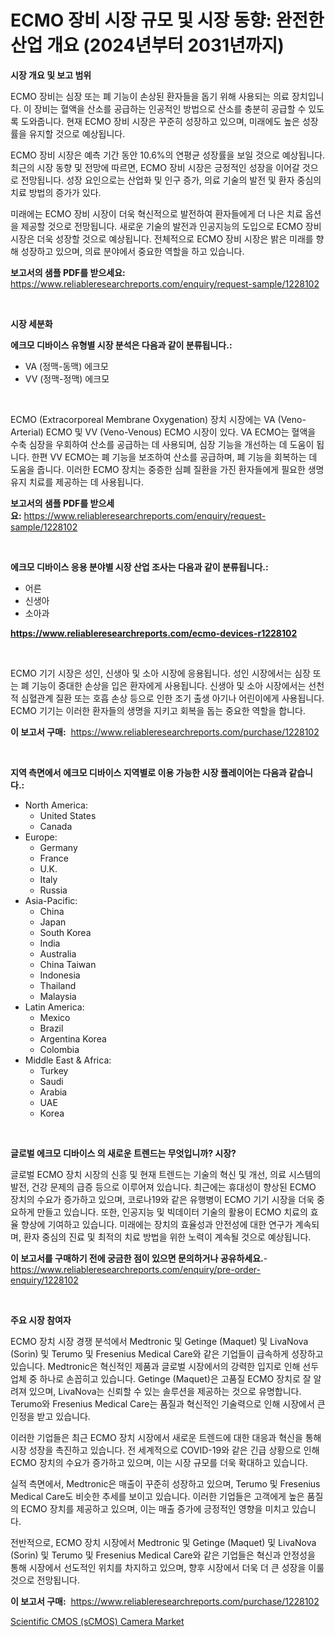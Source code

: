 <p><h1>ECMO 장비 시장 규모 및 시장 동향: 완전한 산업 개요 (2024년부터 2031년까지)</h1></p><p><strong>시장 개요 및 보고 범위</strong></p>
<p><p>ECMO 장비는 심장 또는 폐 기능이 손상된 환자들을 돕기 위해 사용되는 의료 장치입니다. 이 장비는 혈액을 산소를 공급하는 인공적인 방법으로 산소를 충분히 공급할 수 있도록 도와줍니다. 현재 ECMO 장비 시장은 꾸준히 성장하고 있으며, 미래에도 높은 성장률을 유지할 것으로 예상됩니다. </p><p>ECMO 장비 시장은 예측 기간 동안 10.6%의 연평균 성장률을 보일 것으로 예상됩니다. 최근의 시장 동향 및 전망에 따르면, ECMO 장비 시장은 긍정적인 성장을 이어갈 것으로 전망됩니다. 성장 요인으로는 산업화 및 인구 증가, 의료 기술의 발전 및 환자 중심의 치료 방법의 증가가 있다. </p><p>미래에는 ECMO 장비 시장이 더욱 혁신적으로 발전하여 환자들에게 더 나은 치료 옵션을 제공할 것으로 전망됩니다. 새로운 기술의 발전과 인공지능의 도입으로 ECMO 장비 시장은 더욱 성장할 것으로 예상됩니다. 전체적으로 ECMO 장비 시장은 밝은 미래를 향해 성장하고 있으며, 의료 분야에서 중요한 역할을 하고 있습니다.</p></p>
<p><strong>보고서의 샘플 PDF를 받으세요:</strong> <a href="https://www.reliableresearchreports.com/enquiry/request-sample/1228102">https://www.reliableresearchreports.com/enquiry/request-sample/1228102</a></p>
<p>&nbsp;</p>
<p><strong>시장 세분화</strong></p>
<p><strong>에크모 디바이스 유형별 시장 분석은 다음과 같이 분류됩니다.:</strong></p>
<p><ul><li>VA (정맥-동맥) 에크모</li><li>VV (정맥-정맥) 에크모</li></ul></p>
<p>&nbsp;</p>
<p><p>ECMO (Extracorporeal Membrane Oxygenation) 장치 시장에는 VA (Veno-Arterial) ECMO 및 VV (Veno-Venous) ECMO 시장이 있다. VA ECMO는 혈액을 수축 심장을 우회하여 산소를 공급하는 데 사용되며, 심장 기능을 개선하는 데 도움이 됩니다. 한편 VV ECMO는 폐 기능을 보조하여 산소를 공급하며, 폐 기능을 회복하는 데 도움을 줍니다. 이러한 ECMO 장치는 중증한 심폐 질환을 가진 환자들에게 필요한 생명 유지 치료를 제공하는 데 사용됩니다.</p></p>
<p><strong>보고서의 샘플 PDF를 받으세요:</strong>&nbsp;<a href="https://www.reliableresearchreports.com/enquiry/request-sample/1228102">https://www.reliableresearchreports.com/enquiry/request-sample/1228102</a></p>
<p>&nbsp;</p>
<p><strong> 에크모 디바이스 응용 분야별 시장 산업 조사는 다음과 같이 분류됩니다.:</strong></p>
<p><ul><li>어른</li><li>신생아</li><li>소아과</li></ul></p>
<p><strong><a href="https://www.reliableresearchreports.com/ecmo-devices-r1228102">https://www.reliableresearchreports.com/ecmo-devices-r1228102</a></strong></p>
<p>&nbsp;</p>
<p><p>ECMO 기기 시장은 성인, 신생아 및 소아 시장에 응용됩니다. 성인 시장에서는 심장 또는 폐 기능이 중대한 손상을 입은 환자에게 사용됩니다. 신생아 및 소아 시장에서는 선천적 심혈관계 질환 또는 호흡 손상 등으로 인한 조기 출생 아기나 어린이에게 사용됩니다. ECMO 기기는 이러한 환자들의 생명을 지키고 회복을 돕는 중요한 역할을 합니다.</p></p>
<p><strong>이 보고서 구매:</strong>&nbsp; <a href="https://www.reliableresearchreports.com/purchase/1228102">https://www.reliableresearchreports.com/purchase/1228102</a></p>
<p>&nbsp;</p>
<p><strong>지역 측면에서 에크모 디바이스 지역별로 이용 가능한 시장 플레이어는 다음과 같습니다.:</strong></p>
<p><ul>
    <li>
        North America:
        <ul>
            <li>United States</li>
            <li>Canada</li>
        </ul>
    </li>
    <li>
        Europe:
        <ul>
            <li>Germany</li>
            <li>France</li>
            <li>U.K.</li>
            <li>Italy</li>
            <li>Russia</li>
        </ul>
    </li>
    <li>
        Asia-Pacific:
        <ul>
            <li>China</li>
            <li>Japan</li>
            <li>South Korea</li>
            <li>India</li>
            <li>Australia</li>
            <li>China Taiwan</li>
            <li>Indonesia</li>
            <li>Thailand</li>
            <li>Malaysia</li>
        </ul>
    </li>
    <li>
        Latin America:
        <ul>
            <li>Mexico</li>
            <li>Brazil</li>
            <li>Argentina Korea</li>
            <li>Colombia</li>
        </ul>
    </li>
    <li>
        Middle East & Africa:
        <ul>
            <li>Turkey</li>
            <li>Saudi</li>
            <li>Arabia</li>
            <li>UAE</li>
            <li>Korea</li>
        </ul>
    </li>
    </ul></p>
<p>&nbsp;</p>
<p><strong>글로벌 에크모 디바이스 의 새로운 트렌드는 무엇입니까? 시장?</strong></p>
<p><p>글로벌 ECMO 장치 시장의 신흥 및 현재 트렌드는 기술의 혁신 및 개선, 의료 시스템의 발전, 건강 문제의 급증 등으로 이루어져 있습니다. 최근에는 휴대성이 향상된 ECMO 장치의 수요가 증가하고 있으며, 코로나19와 같은 유행병이 ECMO 기기 시장을 더욱 중요하게 만들고 있습니다. 또한, 인공지능 및 빅데이터 기술의 활용이 ECMO 치료의 효율 향상에 기여하고 있습니다. 미래에는 장치의 효율성과 안전성에 대한 연구가 계속되며, 환자 중심의 진료 및 최적의 치료 방법을 위한 노력이 계속될 것으로 예상됩니다.</p></p>
<p><strong>이 보고서를 구매하기 전에 궁금한 점이 있으면 문의하거나 공유하세요.</strong>- <a href="https://www.reliableresearchreports.com/enquiry/pre-order-enquiry/1228102">https://www.reliableresearchreports.com/enquiry/pre-order-enquiry/1228102</a></p>
<p>&nbsp;</p>
<p><strong>주요 시장 참여자</strong></p>
<p><p>ECMO 장치 시장 경쟁 분석에서 Medtronic 및 Getinge (Maquet) 및 LivaNova (Sorin) 및 Terumo 및 Fresenius Medical Care와 같은 기업들이 급속하게 성장하고 있습니다. Medtronic은 혁신적인 제품과 글로벌 시장에서의 강력한 입지로 인해 선두 업체 중 하나로 손꼽히고 있습니다. Getinge (Maquet)은 고품질 ECMO 장치로 잘 알려져 있으며, LivaNova는 신뢰할 수 있는 솔루션을 제공하는 것으로 유명합니다. Terumo와 Fresenius Medical Care는 품질과 혁신적인 기술력으로 인해 시장에서 큰 인정을 받고 있습니다.</p><p>이러한 기업들은 최근 ECMO 장치 시장에서 새로운 트렌드에 대한 대응과 혁신을 통해 시장 성장을 촉진하고 있습니다. 전 세계적으로 COVID-19와 같은 긴급 상황으로 인해 ECMO 장치의 수요가 증가하고 있으며, 이는 시장 규모를 더욱 확대하고 있습니다.</p><p>실적 측면에서, Medtronic은 매출이 꾸준히 성장하고 있으며, Terumo 및 Fresenius Medical Care도 비슷한 추세를 보이고 있습니다. 이러한 기업들은 고객에게 높은 품질의 ECMO 장치를 제공하고 있으며, 이는 매출 증가에 긍정적인 영향을 미치고 있습니다.</p><p>전반적으로, ECMO 장치 시장에서 Medtronic 및 Getinge (Maquet) 및 LivaNova (Sorin) 및 Terumo 및 Fresenius Medical Care와 같은 기업들은 혁신과 안정성을 통해 시장에서 선도적인 위치를 차지하고 있으며, 향후 시장에서 더욱 더 큰 성장을 이룰 것으로 전망됩니다.</p></p>
<p><strong>이 보고서 구매:</strong>&nbsp;&nbsp;<a href="https://www.reliableresearchreports.com/purchase/1228102">https://www.reliableresearchreports.com/purchase/1228102</a></p>
<p><p><a href="https://github.com/Sinjinluong3e0awx2m195k76/Market-Research-Report-List-2/blob/main/scientific-cmos-scmos-camera-market.md">Scientific CMOS (sCMOS) Camera Market</a></p></p>